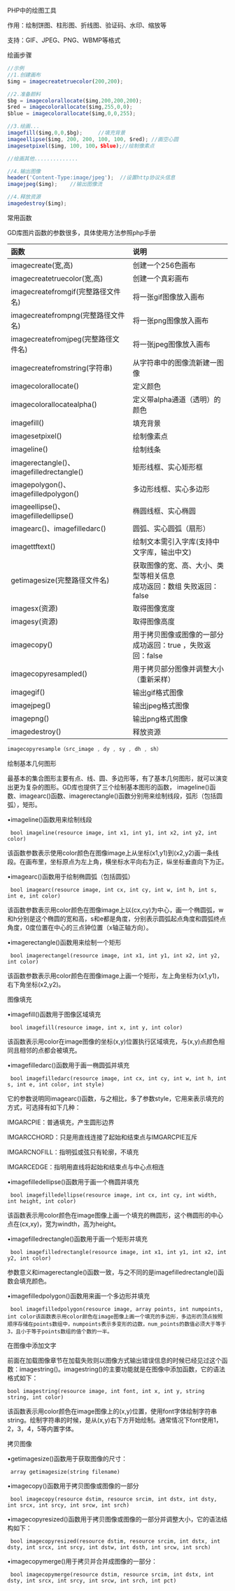 PHP中的绘图工具

作用：绘制饼图、柱形图、折线图、验证码、水印、缩放等

支持：GIF、JPEG、PNG、WBMP等格式

绘画步骤

```js
//示例
//1.创建画布
$img = imagecreatetruecolor(200,200);

//2.准备颜料
$bg = imagecolorallocate($img,200,200,200);
$red = imagecolorallocate($img,255,0,0);
$blue = imagecolorallocate($img,0,0,255);

//3.绘画...
imagefill($img,0,0,$bg);	 //填充背景
imageellipse($img, 200, 200, 100, 100, $red); //画空心圆
imagesetpixel($img, 100, 100，$blue);//绘制像素点

//绘画其他..............

//4.输出图像
header('Content-Type:image/jpeg');	//设置http协议头信息
imagejpeg($img);	//输出图像流

//4.释放资源
imagedestroy($img);
```

常用函数

GD库图片函数的参数很多，具体使用方法参照php手册

|函数										|说明																		|
|:---|:---|
|imagecreate(宽,高)							|创建一个256色画布															|
|imagecreatetruecolor(宽,高)				|创建一个真彩画布															|
|imagecreatefromgif(完整路径文件名)			|将一张gif图像放入画布														|
|imagecreatefrompng(完整路径文件名)			|将一张png图像放入画布														|
|imagecreatefromjpeg(完整路径文件名)		|将一张jpeg图像放入画布														|
|imagecreatefromstring(字符串)				|从字符串中的图像流新建一图像												|
|imagecolorallocate()						|定义颜色																	|
|imagecolorallocatealpha()					|定义带alpha通道（透明）的颜色												|
|imagefill()								|填充背景																	|
|imagesetpixel()							|绘制像素点																	|
|imageline()								|绘制线条																	|
|imagerectangle()、imagefilledrectangle()	|矩形线框、实心矩形框														|
|imagepolygon()、imagefilledpolygon()		|多边形线框、实心多边形														|
|imageellipse()、imagefilledellipse()		|椭圆线框、实心椭圆															|
|imagearc()、imagefilledarc()				|圆弧、实心圆弧（扇形）														|
|imagettftext()								|绘制文本需引入字库(支持中文字库，输出中文)									|
|getimagesize(完整路径文件名)				|获取图像的宽、高、大小、类型等相关信息<br />成功返回：数组 失败返回：false	|
|imagesx(资源)								|取得图像宽度																|
|imagesy(资源)								|取得图像高度																|
|imagecopy()								|用于拷贝图像或图像的一部分 <br />成功返回：true ，失败返回：false			|
|imagecopyresampled()						|用于拷贝部分图像并调整大小（重新采样）										|
|imagegif()									|输出gif格式图像															|
|imagejpeg()								|输出jpeg格式图像															|
|imagepng()									|输出png格式图像															|
|imagedestroy()								|释放资源																	|


```js
imagecopyresample（src_image , dy , sy , dh , sh）
```

绘制基本几何图形

最基本的集合图形主要有点、线、圆、多边形等，有了基本几何图形，就可以演变出更为复杂的图形。GD库也提供了三个绘制基本图形的函数， imageline()函数、imagearc()函数、imagerectangle()函数分别用来绘制线段，弧形（包括圆弧），矩形。

•imageline()函数用来绘制线段
```
 bool imageline(resource image, int x1, int y1, int x2, int y2, int color)
```
 该函数参数表示使用color颜色在图像image上从坐标(x1,y1)到(x2,y2)画一条线段。在画布里，坐标原点为左上角，横坐标水平向右为正，纵坐标垂直向下为正。

•imagearc()函数用于绘制椭圆弧（包括圆弧）
```
 bool imagearc(resource image, int cx, int cy, int w, int h, int s, int e, int color)
```
 该函数参数表示用color颜色在图像image上以(cx,cy)为中心，画一个椭圆弧，w和h分别是这个椭圆的宽和高，s和e都是角度，分别表示圆弧起点角度和圆弧终点角度，0度位置在中心的三点钟位置（x轴正轴方向）。

•imagerectangle()函数用来绘制一个矩形
```
 bool imagerectangel(resource image, int x1, int y1, int x2, int y2, int color)
```
 该函数参数表示用color颜色在图像image上画一个矩形，左上角坐标为(x1,y1)，右下角坐标(x2,y2)。

图像填充

•imagefill()函数用于图像区域填充
```
 bool imagefill(resource image, int x, int y, int color)
```
 该函数表示用color在image图像的坐标(x,y)位置执行区域填充，与(x,y)点颜色相同且相邻的点都会被填充。

•imagefilledarc()函数用于画一椭圆弧并填充
```
 bool imagefilledarc(resource image, int cx, int cy, int w, int h, int s, int e, int color, int style)
```
 它的参数说明同imagearc()函数，与之相比，多了参数style，它用来表示填充的方式，可选择有如下几种：
 
 IMGARCPIE：普通填充，产生圆形边界
 
 IMGARCCHORD：只是用直线连接了起始和结束点与IMGARCPIE互斥
  
  IMGARCNOFILL：指明弧或弦只有轮廓，不填充
 
 IMGARCEDGE：指明用直线将起始和结束点与中心点相连

•imagefilledellipse()函数用于画一个椭圆并填充
```
 bool imagefilledellipse(resource image, int cx, int cy, int width, int height, int color)
```
 该函数表示用color颜色在image图像上画一个填充的椭圆形，这个椭圆形的中心点在(cx,xy)，宽为windth，高为height。

•imagefilledrectangle()函数用于画一个矩形并填充
```
 bool imagefilledrectangle(resource image, int x1, int y1, int x2, int y2, int color)
```
参数意义和imagerectangle()函数一致，与之不同的是imagefilledrectangle()函数会填充颜色。

•imagefilledpolygon()函数用来画一个多边形并填充
```
 bool imagefilledpolygon(resource image, array points, int numpoints, int color该函数表示用color颜色在image图像上画一个填充的多边形，多边形的顶点按照顺序存储在points数组中，numpoints表示多变形的边数，num_points的数值必须大于等于3，且小于等于points数组的值个数的一半。
```
在图像中添加文字

前面在加载图像章节在加载失败则以图像方式输出错误信息的时候已经见过这个函数：imagestring()。imagestring()的主要功能就是在图像中添加函数，它的语法格式如下：
```
bool imagestring(resource image, int font, int x, int y, string string, int color)
```
该函数表示用color颜色在image图像上的(x,y)位置，使用font字体绘制字符串string。绘制字符串的时候，是从(x,y)右下方开始绘制。通常情况下font使用1，2，3，4，5等内置字体。

拷贝图像

•getimagesize()函数用于获取图像的尺寸：
```
 array getimagesize(string filename)
```
•imagecopy()函数用于拷贝图像或图像的一部分
```
 bool imagecopy(resource dstim, resource srcim, int dstx, int dsty, int srcx, int srcy, int srcw, int srch)
```
•imagecopyresized()函数用于拷贝图像或图像的一部分并调整大小，它的语法结构如下：
```
 bool imagecopyresized(resource dstim, resource srcim, int dstx, int dsty, int srcx, int srcy, int dstw, int dsth, int srcw, int srch)
```
•imagecopymerge()用于拷贝并合并成图像的一部分：
```
 bool imagecopymerge(resource dstim, resource srcim, int dstx, int dsty, int srcx, int srcy, int srcw, int srch, int pct)
```

